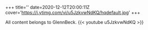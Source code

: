 +++
title=''
date=2020-12-12T20:00:11Z
cover='https://i.ytimg.com/vi/u5JzkvwNdKQ/hqdefault.jpg'
+++

All content belongs to GlennBeck.
{{< youtube u5JzkvwNdKQ >}}
